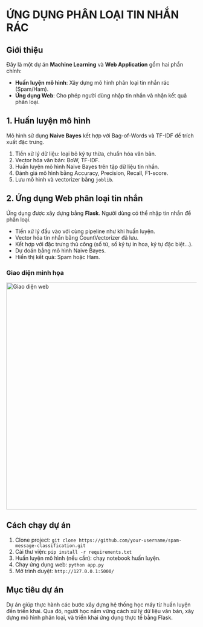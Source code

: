 
<div>
  <h1>ỨNG DỤNG PHÂN LOẠI TIN NHẮN RÁC</h1>

  <h2>Giới thiệu</h2>
  <p>
    Đây là một dự án <strong>Machine Learning</strong> và <strong>Web Application</strong> gồm hai phần chính:
  </p>
  <ul>
    <li><strong>Huấn luyện mô hình</strong>: Xây dựng mô hình phân loại tin nhắn rác (Spam/Ham).</li>
    <li><strong>Ứng dụng Web</strong>: Cho phép người dùng nhập tin nhắn và nhận kết quả phân loại.</li>
  </ul>

  <h2>1. Huấn luyện mô hình</h2>
  <p>Mô hình sử dụng <strong>Naive Bayes</strong> kết hợp với Bag-of-Words và TF-IDF để trích xuất đặc trưng.</p>
  <ol>
    <li>Tiền xử lý dữ liệu: loại bỏ ký tự thừa, chuẩn hóa văn bản.</li>
    <li>Vector hóa văn bản: BoW, TF-IDF.</li>
    <li>Huấn luyện mô hình Naive Bayes trên tập dữ liệu tin nhắn.</li>
    <li>Đánh giá mô hình bằng Accuracy, Precision, Recall, F1-score.</li>
    <li>Lưu mô hình và vectorizer bằng <code>joblib</code>.</li>
  </ol>


  <h2>2. Ứng dụng Web phân loại tin nhắn</h2>
  <p>Ứng dụng được xây dựng bằng <strong>Flask</strong>. Người dùng có thể nhập tin nhắn để phân loại.</p>
  <ul>
    <li>Tiền xử lý đầu vào với cùng pipeline như khi huấn luyện.</li>
    <li>Vector hóa tin nhắn bằng CountVectorizer đã lưu.</li>
    <li>Kết hợp với đặc trưng thủ công (số từ, số ký tự in hoa, ký tự đặc biệt...).</li>
    <li>Dự đoán bằng mô hình Naive Bayes.</li>
    <li>Hiển thị kết quả: Spam hoặc Ham.</li>
  </ul>

  <h3>Giao diện minh họa</h3>
  <img src="images/web_demo.png" alt="Giao diện web" width="600">

  <h2>Cách chạy dự án</h2>
  <ol>
    <li>Clone project: <code>git clone https://github.com/your-username/spam-message-classification.git</code></li>
    <li>Cài thư viện: <code>pip install -r requirements.txt</code></li>
    <li>Huấn luyện mô hình (nếu cần): chạy notebook huấn luyện.</li>
    <li>Chạy ứng dụng web: <code>python app.py</code></li>
    <li>Mở trình duyệt: <code>http://127.0.0.1:5000/</code></li>
  </ol>

  <h2>Mục tiêu dự án</h2>
  <p>
    Dự án giúp thực hành các bước xây dựng hệ thống học máy từ huấn luyện đến triển khai.
    Qua đó, người học nắm vững cách xử lý dữ liệu văn bản, xây dựng mô hình phân loại,
    và triển khai ứng dụng thực tế bằng Flask.
  </p>
</div>
